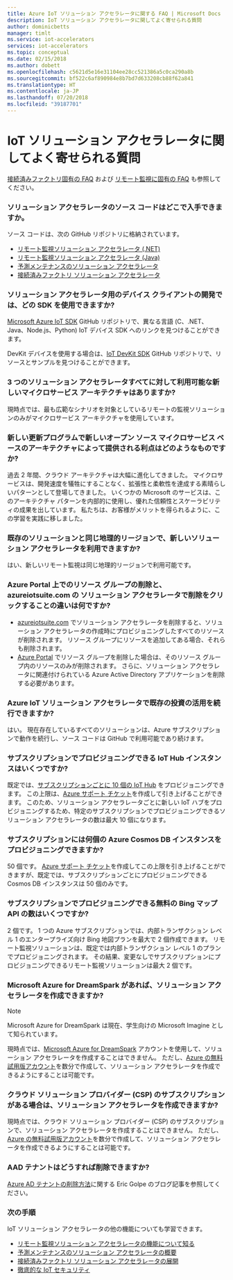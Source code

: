 ```yaml
---
title: Azure IoT ソリューション アクセラレータに関する FAQ | Microsoft Docs
description: IoT ソリューション アクセラレータに関してよく寄せられる質問
author: dominicbetts
manager: timlt
ms.service: iot-accelerators
services: iot-accelerators
ms.topic: conceptual
ms.date: 02/15/2018
ms.author: dobett
ms.openlocfilehash: c5621d5e16e31104ee28cc521386a5c0ca290a8b
ms.sourcegitcommit: bf522c6af890984e8b7bd7d633208cb88f62a841
ms.translationtype: HT
ms.contentlocale: ja-JP
ms.lasthandoff: 07/20/2018
ms.locfileid: "39187701"
---
```

# <a name="frequently-asked-questions-for-iot-solution-accelerators"></a>IoT ソリューション アクセラレータに関してよく寄せられる質問

[接続済みファクトリ固有の FAQ](iot-accelerators-faq-cf.md) および [リモート監視に固有の FAQ](iot-accelerators-faq-rm-v2.md) も参照してください。

### <a name="where-can-i-find-the-source-code-for-the-solution-accelerators"></a>ソリューション アクセラレータのソース コードはどこで入手できますか。

ソース コードは、次の GitHub リポジトリに格納されています。

* [リモート監視ソリューション アクセラレータ (.NET)](https://github.com/Azure/azure-iot-pcs-remote-monitoring-dotnet)
* [リモート監視ソリューション アクセラレータ (Java)](https://github.com/Azure/azure-iot-pcs-remote-monitoring-java)
* [予測メンテナンスのソリューション アクセラレータ](https://github.com/Azure/azure-iot-predictive-maintenance)
* [接続済みファクトリ ソリューション アクセラレータ](https://github.com/Azure/azure-iot-connected-factory)

### <a name="what-sdks-can-i-use-to-develop-device-clients-for-the-solution-accelerators"></a>ソリューション アクセラレータ用のデバイス クライアントの開発では、どの SDK を使用できますか?

[Microsoft Azure IoT SDK](https://github.com/Azure/azure-iot-sdks) GitHub リポジトリで、異なる言語 (C、.NET、Java、Node.js、Python) IoT デバイス SDK へのリンクを見つけることができます。

DevKit デバイスを使用する場合は、[IoT DevKit SDK](https://github.com/Microsoft/devkit-sdk) GitHub リポジトリで、リソースとサンプルを見つけることができます。

### <a name="is-the-new-microservices-architecture-available-for-all-the-three-solution-accelerators"></a>3 つのソリューション アクセラレータすべてに対して利用可能な新しいマイクロサービス アーキテクチャはありますか?

現時点では、最も広範なシナリオを対象としているリモートの監視ソリューションのみがマイクロサービス アーキテクチャを使用しています。

### <a name="what-advantages-does-the-new-open-sourced-microservices-based-architecture-provide-in-the-new-update"></a>新しい更新プログラムで新しいオープン ソース マイクロサービス ベースのアーキテクチャによって提供される利点はどのようなものですか?

過去 2 年間、クラウド アーキテクチャは大幅に進化してきました。 マイクロサービスは、開発速度を犠牲にすることなく、拡張性と柔軟性を達成する素晴らしいパターンとして登場してきました。 いくつかの Microsoft のサービスは、このアーキテクチャ パターンを内部的に使用し、優れた信頼性とスケーラビリティの成果を出しています。 私たちは、お客様がメリットを得られるように、この学習を実践に移しました。

### <a name="is-the-new-solution-accelerator-available-in-the-same-geographic-region-as-the-existing-solution"></a>既存のソリューションと同じ地理的リージョンで、新しいソリューション アクセラレータを利用できますか?

はい、新しいリモート監視は同じ地理的リージョンで利用可能です。

### <a name="whats-the-difference-between-deleting-a-resource-group-in-the-azure-portal-and-clicking-delete-on-a-solution-accelerator-in-azureiotsuitecom"></a>Azure Portal 上でのリソース グループの削除と、azureiotsuite.com の ソリューション アクセラレータで削除をクリックすることの違いは何ですか?

* [azureiotsuite.com](https://www.azureiotsolutions.com/) でソリューション アクセラレータを削除すると、ソリューション アクセラレータの作成時にプロビジョニングしたすべてのリソースが削除されます。 リソース グループにリソースを追加してある場合、それらも削除されます。
* [Azure Portal](https://portal.azure.com) でリソース グループを削除した場合は、そのリソース グループ内のリソースのみが削除されます。 さらに、ソリューション アクセラレータに関連付けられている Azure Active Directory アプリケーションを削除する必要があります。

### <a name="can-i-continue-to-leverage-my-existing-investments-in-azure-iot-solution-accelerators"></a>Azure IoT ソリューション アクセラレータで既存の投資の活用を続行できますか?

はい。 現在存在しているすべてのソリューションは、Azure サブスクリプションで動作を続行し、ソース コードは GitHub で利用可能であり続けます。

### <a name="how-many-iot-hub-instances-can-i-provision-in-a-subscription"></a>サブスクリプションでプロビジョニングできる IoT Hub インスタンスはいくつですか?

既定では、[サブスクリプションごとに 10 個の IoT Hub](../azure-subscription-service-limits.md#iot-hub-limits) をプロビジョニングできます。 この上限は、[Azure サポート チケット](https://portal.azure.com/#blade/Microsoft_Azure_Support/HelpAndSupportBlade)を作成して引き上げることができます。 このため、ソリューション アクセラレータごとに新しい IoT ハブをプロビジョニングするため、特定のサブスクリプションでプロビジョニングできるソリューション アクセラレータの数は最大 10 個になります。

### <a name="how-many-azure-cosmos-db-instances-can-i-provision-in-a-subscription"></a>サブスクリプションには何個の Azure Cosmos DB インスタンスをプロビジョニングできますか?

50 個です。 [Azure サポート チケット](https://portal.azure.com/#blade/Microsoft_Azure_Support/HelpAndSupportBlade)を作成してこの上限を引き上げることができますが、既定では、サブスクリプションごとにプロビジョニングできる Cosmos DB インスタンスは 50 個のみです。

### <a name="how-many-free-bing-maps-apis-can-i-provision-in-a-subscription"></a>サブスクリプションでプロビジョニングできる無料の Bing マップ API の数はいくつですか?

2 個です。 1 つの Azure サブスクリプションでは、内部トランザクション レベル 1 のエンタープライズ向け Bing 地図プランを最大で 2 個作成できます。 リモート監視ソリューションは、既定では内部トランザクション レベル 1 のプランでプロビジョニングされます。 その結果、変更なしでサブスクリプションにプロビジョニングできるリモート監視ソリューションは最大 2 個です。

### <a name="can-i-create-a-solution-accelerator-if-i-have-microsoft-azure-for-dreamspark"></a>Microsoft Azure for DreamSpark があれば、ソリューション アクセラレータを作成できますか?

> [!NOTE]
> Microsoft Azure for DreamSpark は現在、学生向けの Microsoft Imagine として知られています。

現時点では、[Microsoft Azure for DreamSpark](https://azure.microsoft.com/pricing/member-offers/imagine/) アカウントを使用して、ソリューション アクセラレータを作成することはできません。 ただし、[Azure の無料試用版アカウント](https://azure.microsoft.com/free/)を数分で作成して、ソリューション アクセラレータを作成できるようにすることは可能です。

### <a name="can-i-create-a-solution-accelerator-if-i-have-cloud-solution-provider-csp-subscription"></a>クラウド ソリューション プロバイダー (CSP) のサブスクリプションがある場合は、ソリューション アクセラレータを作成できますか?

現時点では、クラウド ソリューション プロバイダー (CSP) のサブスクリプションで、ソリューション アクセラレータを作成することはできません。 ただし、[Azure の無料試用版アカウント](https://azure.microsoft.com/free/)を数分で作成して、ソリューション アクセラレータを作成できるようにすることは可能です。

### <a name="how-do-i-delete-an-aad-tenant"></a>AAD テナントはどうすれば削除できますか?

[Azure AD テナントの削除方法](http://blogs.msdn.com/b/ericgolpe/archive/2015/04/30/walkthrough-of-deleting-an-azure-ad-tenant.aspx)に関する Eric Golpe のブログ記事を参照してください。

### <a name="next-steps"></a>次の手順

IoT ソリューション アクセラレータの他の機能についても学習できます。

* [リモート監視ソリューション アクセラレータの機能について知る](quickstart-remote-monitoring-deploy.md)
* [予測メンテナンスのソリューション アクセラレータの概要](iot-accelerators-predictive-overview.md)
* [接続済みファクトリ ソリューション アクセラレータの展開](quickstart-connected-factory-deploy.md)
* [徹底的な IoT セキュリティ](/azure/iot-fundamentals/iot-security-ground-up)
